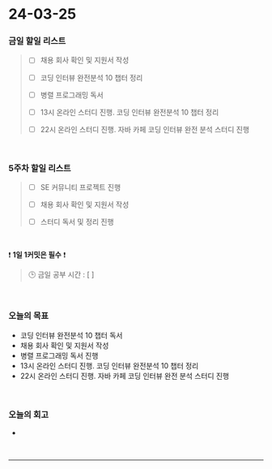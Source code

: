 # 24-03-25
### 금일 할일 리스트
> - [ ]  채용 회사 확인 및 지원서 작성
>
> - [ ]  코딩 인터뷰 완전분석 10 챕터 정리
>
> - [ ]  병렬 프로그래밍 독서
>
> - [ ]  13시 온라인 스터디 진행. 코딩 인터뷰 완전분석 10 챕터 정리
>
> - [ ]  22시 온라인 스터디 진행. 자바 카페 코딩 인터뷰 완전 분석 스터디 진행

<br/>

### 5주차 할일 리스트  
> - [ ]  SE 커뮤니티 프로젝트 진행
>
> - [ ]  채용 회사 확인 및 지원서 작성
>
> - [ ]  스터디 독서 및 정리 진행

<br/>

❗ **1일 1커밋은 필수** ❗
> 🕒 금일 공부 시간 : [  ]

<br/>

### 오늘의 목표
- 코딩 인터뷰 완전분석 10 챕터 독서
- 채용 회사 확인 및 지원서 작성
- 병렬 프로그래밍 독서 진행
- 13시 온라인 스터디 진행. 코딩 인터뷰 완전분석 10 챕터 정리
- 22시 온라인 스터디 진행. 자바 카페 코딩 인터뷰 완전 분석 스터디 진행

<br>

### 오늘의 회고
- 


<br/>

------------  

